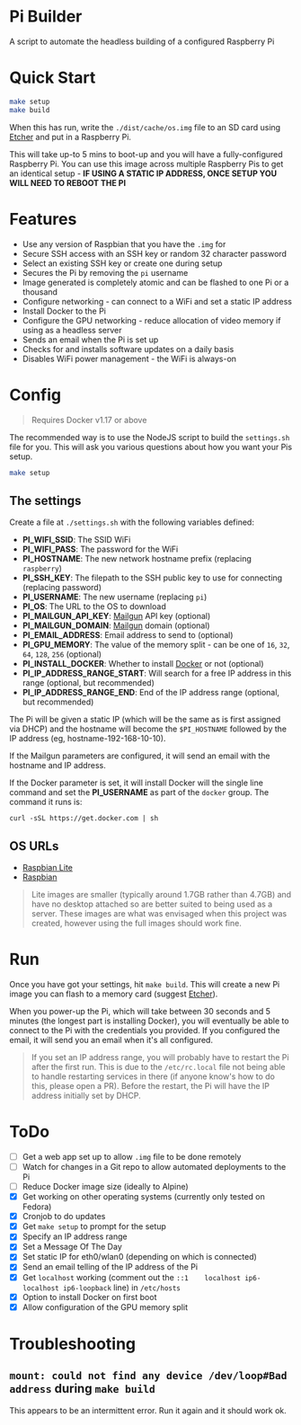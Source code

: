 # Pi Builder

A script to automate the headless building of a configured Raspberry Pi

# Quick Start

```bash
make setup
make build
```

When this has run, write the `./dist/cache/os.img` file to an SD card using
[Etcher](http://etcher.io) and put in a Raspberry Pi.

This will take up-to 5 mins to boot-up and you will have a fully-configured
Raspberry Pi. You can use this image across multiple Raspberry Pis to get an
identical setup - **IF USING A STATIC IP ADDRESS, ONCE SETUP YOU WILL NEED 
TO REBOOT THE PI**

# Features

- Use any version of Raspbian that you have the `.img` for
- Secure SSH access with an SSH key or random 32 character password
- Select an existing SSH key or create one during setup
- Secures the Pi by removing the `pi` username
- Image generated is completely atomic and can be flashed to one Pi or a thousand 
- Configure networking - can connect to a WiFi and set a static IP address
- Install Docker to the Pi
- Configure the GPU networking - reduce allocation of video memory if using as a headless server
- Sends an email when the Pi is set up
- Checks for and installs software updates on a daily basis
- Disables WiFi power management - the WiFi is always-on

# Config

> Requires Docker v1.17 or above

The recommended way is to use the NodeJS script to build the `settings.sh`
file for you. This will ask you various questions about how you want your
Pis setup.

```bash
make setup
```

## The settings

Create a file at `./settings.sh` with the following variables defined:

- **PI_WIFI_SSID**: The SSID WiFi
- **PI_WIFI_PASS**: The password for the WiFi
- **PI_HOSTNAME**: The new network hostname prefix (replacing `raspberry`)
- **PI_SSH_KEY**: The filepath to the SSH public key to use for connecting (replacing password)
- **PI_USERNAME**: The new username (replacing `pi`)
- **PI_OS**: The URL to the OS to download
- **PI_MAILGUN_API_KEY**: [Mailgun](http://mailgun.com) API key (optional)
- **PI_MAILGUN_DOMAIN**: [Mailgun](http://mailgun.com) domain (optional)
- **PI_EMAIL_ADDRESS**: Email address to send to (optional)
- **PI_GPU_MEMORY**: The value of the memory split - can be one of `16`, `32`, `64`, `128`, `256` (optional)
- **PI_INSTALL_DOCKER**: Whether to install [Docker](http://docker.com) or not (optional)
- **PI_IP_ADDRESS_RANGE_START**: Will search for a free IP address in this range (optional, but recommended)
- **PI_IP_ADDRESS_RANGE_END**: End of the IP address range (optional, but recommended)

The Pi will be given a static IP (which will be the same as is first assigned
via DHCP) and the hostname will become the `$PI_HOSTNAME` followed by the IP
address (eg, hostname-192-168-10-10).

If the Mailgun parameters are configured, it will send an email with the hostname
and IP address.

If the Docker parameter is set, it will install Docker will the single line command and set
the **PI_USERNAME** as part of the `docker` group. The command it runs is:

    curl -sSL https://get.docker.com | sh

## OS URLs

- [Raspbian Lite](https://downloads.raspberrypi.org/raspbian_lite/images)
- [Raspbian](https://downloads.raspberrypi.org/raspbian/images)

> Lite images are smaller (typically around 1.7GB rather than 4.7GB) and have no 
> desktop attached so are better suited to being used as a server. These images
> are what was envisaged when this project was created, however using the full
> images should work fine.

# Run

Once you have got your settings, hit `make build`. This will create
a new Pi image you can flash to a memory card (suggest [Etcher](http://etcher.io)).

When you power-up the Pi, which will take between 30 seconds and 5 minutes 
(the longest part is installing Docker), you will eventually be able to connect 
to the Pi with the credentials you provided. If you configured the email, it
will send you an email when it's all configured.

> If you set an IP address range, you will probably have to restart the Pi after 
> the first run. This is due to the `/etc/rc.local` file not being able to handle
> restarting services in there (if anyone know's how to do this, please open a PR).
> Before the restart, the Pi will have the IP address initially set by DHCP.

# ToDo

- [ ] Get a web app set up to allow `.img` file to be done remotely
- [ ] Watch for changes in a Git repo to allow automated deployments to the Pi 
- [ ] Reduce Docker image size (ideally to Alpine)
- [x] Get working on other operating systems (currently only tested on Fedora)
- [x] Cronjob to do updates
- [x] Get `make setup` to prompt for the setup
- [x] Specify an IP address range
- [x] Set a Message Of The Day
- [x] Set static IP for eth0/wlan0 (depending on which is connected)
- [x] Send an email telling of the IP address of the Pi
- [x] Get `localhost` working (comment out the `::1    localhost ip6-localhost ip6-loopback` line) in `/etc/hosts`
- [x] Option to install Docker on first boot
- [x] Allow configuration of the GPU memory split

# Troubleshooting

## `mount: could not find any device /dev/loop#Bad address` during `make build`

This appears to be an intermittent error. Run it again and it should work ok.
